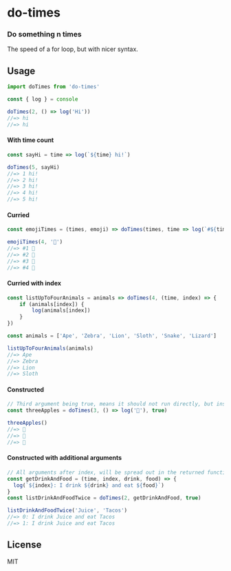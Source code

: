 # do-times
### **Do something n times**
The speed of a for loop, but with nicer syntax.

## Usage
```javascript
import doTimes from 'do-times'

const { log } = console

doTimes(2, () => log('Hi'))
//=> hi
//=> hi
```

#### With time count
```javascript
const sayHi = time => log(`${time} hi!`)

doTimes(5, sayHi)
//=> 1 hi!
//=> 2 hi!
//=> 3 hi!
//=> 4 hi!
//=> 5 hi!
```

#### Curried
```javascript
const emojiTimes = (times, emoji) => doTimes(times, time => log(`#${time} ${emoji}`))

emojiTimes(4, '👏')
//=> #1 👏
//=> #2 👏
//=> #3 👏
//=> #4 👏
```

#### Curried with index
```javascript
const listUpToFourAnimals = animals => doTimes(4, (time, index) => {
	if (animals[index]) {
		log(animals[index])
	}
})

const animals = ['Ape', 'Zebra', 'Lion', 'Sloth', 'Snake', 'Lizard']

listUpToFourAnimals(animals)
//=> Ape
//=> Zebra
//=> Lion
//=> Sloth
```

#### Constructed
```javascript
// Third argument being true, means it should not run directly, but instead return a new function
const threeApples = doTimes(3, () => log('🍎'), true)

threeApples()
//=> 🍎
//=> 🍎
//=> 🍎
```

#### Constructed with additional arguments
```javascript
// All arguments after index, will be spread out in the returned function
const getDrinkAndFood = (time, index, drink, food) => {
  log(`${index}: I drink ${drink} and eat ${food}`)
}
const listDrinkAndFoodTwice = doTimes(2, getDrinkAndFood, true)

listDrinkAndFoodTwice('Juice', 'Tacos')
//=> 0: I drink Juice and eat Tacos
//=> 1: I drink Juice and eat Tacos

```

## License

MIT
